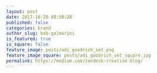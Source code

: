 ```yaml
---
layout: post
date: 2017-10-20 08:50:28
published: false
categories: brand
author_slug: bob-galmarini
is_featured: true
is_square: false
feature_image: posts/adi_goodrich_set.png
feature_image_square: posts/adi_goodrich_set_square.jpg
permalink: https://medium.com/zendesk-creative-blog/
---
```

